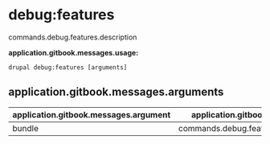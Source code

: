 # debug:features
commands.debug.features.description

**application.gitbook.messages.usage:**
```
drupal debug:features [arguments]
```

## application.gitbook.messages.arguments
application.gitbook.messages.argument | application.gitbook.messages.details
---------|-------------
bundle | commands.debug.features.arguments.bundle
